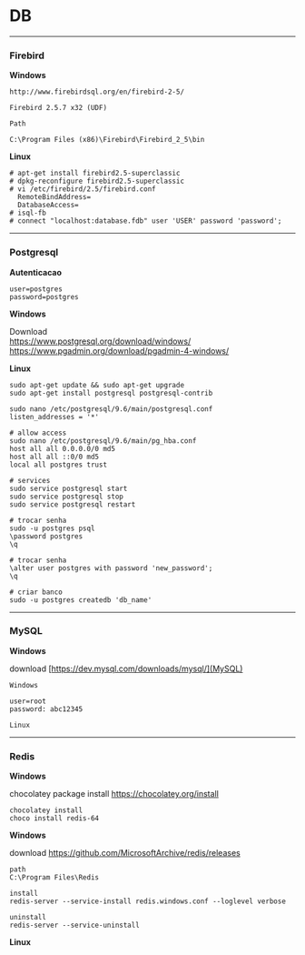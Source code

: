 # DB

---

### Firebird

**Windows**

```text
http://www.firebirdsql.org/en/firebird-2-5/

Firebird 2.5.7 x32 (UDF)

Path

C:\Program Files (x86)\Firebird\Firebird_2_5\bin
```

**Linux**

```text
# apt-get install firebird2.5-superclassic
# dpkg-reconfigure firebird2.5-superclassic
# vi /etc/firebird/2.5/firebird.conf
  RemoteBindAddress=
  DatabaseAccess=
# isql-fb
# connect "localhost:database.fdb" user 'USER' password 'password';
```

---

### Postgresql

**Autenticacao**

```text
user=postgres
password=postgres
```

**Windows**

Download<br>
https://www.postgresql.org/download/windows/<br>
https://www.pgadmin.org/download/pgadmin-4-windows/<br>

**Linux**

```text
sudo apt-get update && sudo apt-get upgrade
sudo apt-get install postgresql postgresql-contrib

sudo nano /etc/postgresql/9.6/main/postgresql.conf
listen_addresses = '*'

# allow access
sudo nano /etc/postgresql/9.6/main/pg_hba.conf
host all all 0.0.0.0/0 md5
host all all ::0/0 md5
local all postgres trust

# services
sudo service postgresql start
sudo service postgresql stop
sudo service postgresql restart

# trocar senha
sudo -u postgres psql
\password postgres
\q

# trocar senha
\alter user postgres with password 'new_password';
\q

# criar banco
sudo -u postgres createdb 'db_name'
```

---

### MySQL

**Windows**

download
[https://dev.mysql.com/downloads/mysql/](MySQL)


```text
Windows

user=root
password: abc12345

Linux

```

---

### Redis

**Windows**

chocolatey package install
https://chocolatey.org/install

```text
chocolatey install
choco install redis-64
```

**Windows**

download
https://github.com/MicrosoftArchive/redis/releases

```text
path
C:\Program Files\Redis

install
redis-server --service-install redis.windows.conf --loglevel verbose

uninstall
redis-server --service-uninstall
```

**Linux**
